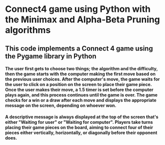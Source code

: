 # Connect4 game using Python with the Minimax and Alpha-Beta Pruning algorithms

## This code implements a Connect 4 game using the Pygame library in Python

#### The user first gets to choose two things; the algorithm and the difficulty, then the game starts with the computer making the first move based on the previous user choices. After the computer's move, the game waits for the user to click on a position on the screen to place their game piece. Once the user makes their move, a 1.5 timer is set before the computer plays again, and this process continues until the game is over. The game checks for a win or a draw after each move and displays the appropriate message on the screen, depending on whoever won.

#### A descriptive message is always displayed at the top of the screen that's either "Waiting for user" or "Waiting for computer". Players take turns placing their game pieces on the board, aiming to connect four of their pieces either vertically, horizontally, or diagonally before their opponent does.
